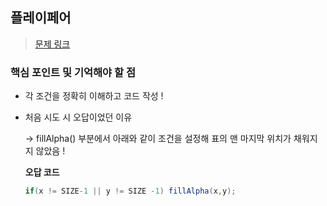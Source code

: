 ## 플레이페어

> [문제 링크](https://softeer.ai/practice/6255)

### 핵심 포인트 및 기억해야 할 점

- 각 조건을 정확히 이해하고 코드 작성 !
- 처음 시도 시 오답이었던 이유

  -> fillAlpha() 부분에서 아래와 같이 조건을 설정해 표의 맨 마지막 위치가 채워지지 않았음 !

  **오답 코드**

  ```java
  if(x != SIZE-1 || y != SIZE -1) fillAlpha(x,y);
  ```
